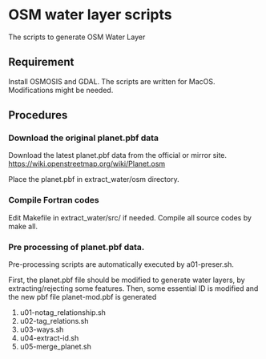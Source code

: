 # OSM water layer scripts
The scripts to generate OSM Water Layer

## Requirement
Install OSMOSIS and GDAL.
The scripts are written for MacOS. Modifications might be needed.

## Procedures
### Download the original planet.pbf data
Download the latest planet.pbf data from the official or mirror site.
https://wiki.openstreetmap.org/wiki/Planet.osm

Place the planet.pbf in extract_water/osm directory.

### Compile Fortran codes
Edit Makefile in extract_water/src/ if needed.
Compile all source codes by make all.

### Pre processing of planet.pbf data.
Pre-processing scripts are automatically executed by a01-preser.sh.

First, the planet.pbf file should be modified to generate water layers, by extracting/rejecting some features. Then, some essential ID is modified and the new pbf file planet-mod.pbf is generated

1. u01-notag_relationship.sh
2. u02-tag_relations.sh
3. u03-ways.sh
4. u04-extract-id.sh
5. u05-merge_planet.sh
